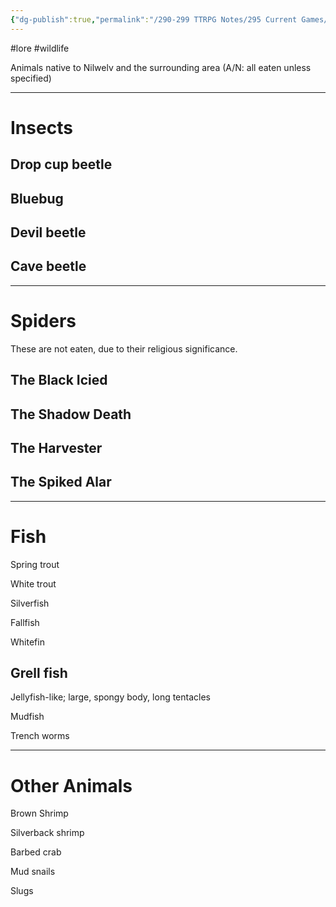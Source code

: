 ```yaml
---
{"dg-publish":true,"permalink":"/290-299 TTRPG Notes/295 Current Games/11 Weeping City/Wiki/Lore/Nilwelv Animals/"}
---
```



#lore #wildlife 

Animals native to Nilwelv and the surrounding area (A/N: all eaten unless specified)

---

# Insects

## Drop cup beetle

## Bluebug

## Devil beetle 

## Cave beetle

---

# Spiders
These are not eaten, due to their religious significance.

## The Black Icied

## The Shadow Death

## The Harvester

## The Spiked Alar

---

# Fish

Spring trout

White trout

Silverfish

Fallfish

Whitefin

## Grell fish
Jellyfish-like; large, spongy body, long tentacles

Mudfish

Trench worms

---

# Other Animals

Brown Shrimp

Silverback shrimp

Barbed crab

Mud snails

Slugs